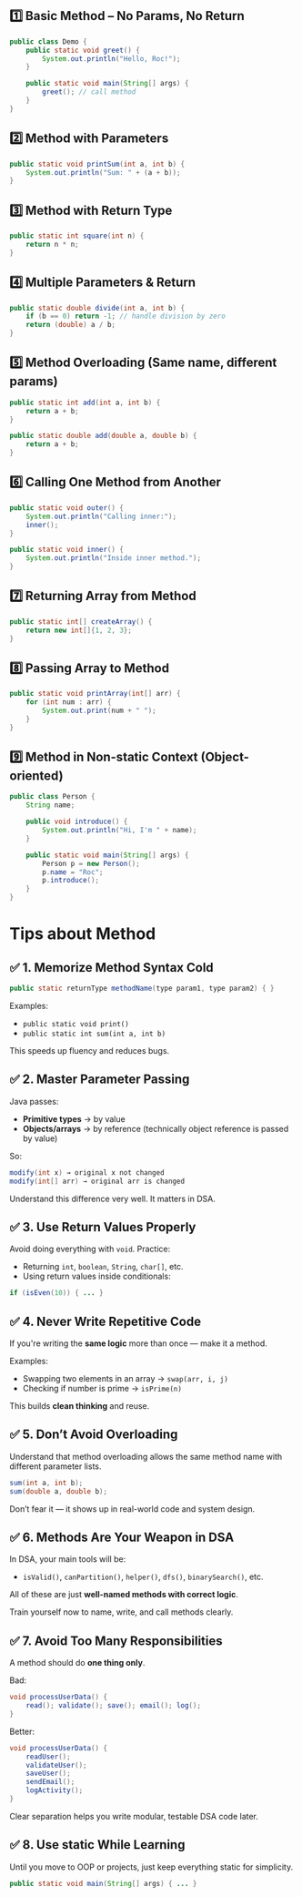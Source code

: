 ## 1️⃣ Basic Method – No Params, No Return

```java
public class Demo {
    public static void greet() {
        System.out.println("Hello, Roc!");
    }

    public static void main(String[] args) {
        greet(); // call method
    }
}
```

## 2️⃣ Method with Parameters

```java
public static void printSum(int a, int b) {
    System.out.println("Sum: " + (a + b));
}
```

## 3️⃣ Method with Return Type

```java
public static int square(int n) {
    return n * n;
}
```

## 4️⃣ Multiple Parameters & Return

```java
public static double divide(int a, int b) {
    if (b == 0) return -1; // handle division by zero
    return (double) a / b;
}
```

## 5️⃣ Method Overloading (Same name, different params)

```java
public static int add(int a, int b) {
    return a + b;
}

public static double add(double a, double b) {
    return a + b;
}
```

## 6️⃣ Calling One Method from Another

```java
public static void outer() {
    System.out.println("Calling inner:");
    inner();
}

public static void inner() {
    System.out.println("Inside inner method.");
}
```

## 7️⃣ Returning Array from Method

```java
public static int[] createArray() {
    return new int[]{1, 2, 3};
}
```

## 8️⃣ Passing Array to Method

```java
public static void printArray(int[] arr) {
    for (int num : arr) {
        System.out.print(num + " ");
    }
}
```

## 9️⃣ Method in Non-static Context (Object-oriented)

```java
public class Person {
    String name;

    public void introduce() {
        System.out.println("Hi, I'm " + name);
    }

    public static void main(String[] args) {
        Person p = new Person();
        p.name = "Roc";
        p.introduce();
    }
}
```

# Tips about Method

## ✅ 1. Memorize Method Syntax Cold

```java
public static returnType methodName(type param1, type param2) { }
```

Examples:

- `public static void print()`
- `public static int sum(int a, int b)`

This speeds up fluency and reduces bugs.

## ✅ 2. Master Parameter Passing

Java passes:

- **Primitive types** → by value
- **Objects/arrays** → by reference (technically object reference is passed by value)

So:

```java
modify(int x) → original x not changed
modify(int[] arr) → original arr is changed
```
Understand this difference very well. It matters in DSA.

## ✅ 3. Use Return Values Properly

Avoid doing everything with `void`. Practice:

- Returning `int`, `boolean`, `String`, `char[]`, etc.
- Using return values inside conditionals:

```java
if (isEven(10)) { ... }
```

## ✅ 4. Never Write Repetitive Code

If you're writing the **same logic** more than once — make it a method.

Examples:

- Swapping two elements in an array → `swap(arr, i, j)`
- Checking if number is prime → `isPrime(n)`

This builds **clean thinking** and reuse.

## ✅ 5. Don’t Avoid Overloading

Understand that method overloading allows the same method name with different parameter lists.

```java
sum(int a, int b);
sum(double a, double b);
```
Don’t fear it — it shows up in real-world code and system design.

## ✅ 6. Methods Are Your Weapon in DSA

In DSA, your main tools will be:

- `isValid()`, `canPartition()`, `helper()`, `dfs()`, `binarySearch()`, etc.

All of these are just **well-named methods with correct logic**.

Train yourself now to name, write, and call methods clearly.

## ✅ 7. Avoid Too Many Responsibilities

A method should do **one thing only**.

Bad:

```java
void processUserData() {
    read(); validate(); save(); email(); log();
}
```

Better:

```java
void processUserData() {
    readUser();
    validateUser();
    saveUser();
    sendEmail();
    logActivity();
}
```
Clear separation helps you write modular, testable DSA code later.

## ✅ 8. Use static While Learning

Until you move to OOP or projects, just keep everything static for simplicity.

```java
public static void main(String[] args) { ... }
```